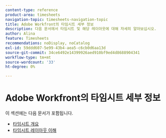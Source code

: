 ```yaml
---
content-type: reference
product-area: timesheets
navigation-topic: timesheets-navigation-topic
title: Adobe Workfront의 타임시트 세부 정보
description: 다음 문서에서 타임시트 및 해당 레이아웃에 대해 자세히 알아보십시오.
author: Alina
feature: Timesheets
recommendations: noDisplay, noCatalog
exl-id: 59ddd607-5e99-43b4-aea5-c6cb0d6aa13d
source-git-commit: 34ce6492e14399926aed910bf9ed4d8688904341
workflow-type: tm+mt
source-wordcount: '33'
ht-degree: 0%

---
```


# Adobe Workfront의 타임시트 세부 정보

이 섹션에는 다음 문서가 포함됩니다.

* [타임시트 개요](../../timesheets/timesheets/timesheets-overview.md)
* [타임시트 레이아웃 이해](../../timesheets/timesheets/timesheet-layout.md)
